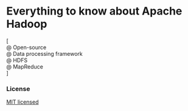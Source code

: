 # Everything to know about Apache Hadoop

[ <br />
  @ Open-source <br />
  @ Data processing framework <br />
  @ HDFS <br />
  @ MapReduce <br />
]


### License

[MIT licensed](./LICENSE)
